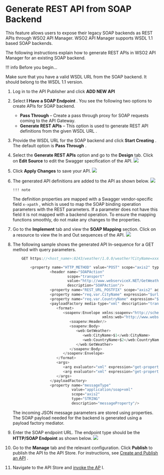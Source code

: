# Generate REST API from SOAP Backend

This feature allows users to expose their legacy SOAP backends as REST APIs through WSO2 API Manager. WSO2 API Manager supports WSDL 1.1 based SOAP backends.

The following instructions explain how to generate REST APIs in WSO2 API Manager for an existing SOAP backend.

!!! info
Before you begin...

Make sure that you have a valid WSDL URL from the SOAP backend. It should belong to the WSDL 1.1 version.


1.  Log in to the API Publisher and click **ADD NEW API**
2.  Select **I Have a SOAP Endpoint** . You see the following two options to create APIs for SOAP backend.
    -   **Pass Through** – Create a pass through proxy for SOAP requests coming to the API Gateway.
    -   **Generate REST APIs** – This option is used to generate REST API definitions from the given WSDL URL .
3.  Provide the WSDL URL for the SOAP backend and click **Start Creating** . The default option is **Pass Through** .

4.  Select the **Generate REST APIs** option and go to the **Design** tab. Click on **Edit Source** to edit the Swagger specification of the API.
    ![](/assets/attachments/103328795/103328787.png)
5.  Click **Apply Changes** to save your API.
    ![](/assets/attachments/103328795/103328788.png)
6.  The generated API definitions are added to the API as shown below.
    ![](/assets/attachments/103328795/103328791.png)

        !!! note
    The definition properties are mapped with a Swagger vendor-specific field `x-xpath` , which is used to map the SOAP binding operation parameters with the REST parameters. If a parameter does not have this field it is not mapped with a backend operation. To ensure the mapping functions smoothly, do not make any changes to the properties.


7.  Go to the **Implement** tab and view the **SOAP Mapping** section. Click on a resource to view the In and Out sequences of the API.
    ![](/assets/attachments/103328795/103328790.png)
8.  The following sample shows the generated API In-sequence for a GET method with query parameters.

    ``` java
        GET https://<host_name>:8243/weather/1.0.0/weather?CityName=xxxxx&CountryName=xxxxx
    ```

    ``` java
            <property name="HTTP_METHOD" value="POST" scope="axis2" type="STRING"/>
                     <header name="SOAPAction"
                             scope="transport"
                             value="http://www.webserviceX.NET/GetWeather"
                             description="SOAPAction"/>
                     <property name="REST_URL_POSTFIX" scope="axis2" action="remove"/>
                     <property name="req.var.CityName" expression="$url:CityName"/>
                     <property name="req.var.CountryName" expression="$url:CountryName"/>
                     <payloadFactory media-type="xml" description="transform">
                        <format>
                           <soapenv:Envelope xmlns:soapenv="http://schemas.xmlsoap.org/soap/envelope/"
                                             xmlns:web="http://www.webserviceX.NET">
                              <soapenv:Header/>
                              <soapenv:Body>
                                 <web:GetWeather>
                                    <web:CityName>$1</web:CityName>
                                    <web:CountryName>$2</web:CountryName>
                                 </web:GetWeather>
                              </soapenv:Body>
                           </soapenv:Envelope>
                        </format>
                        <args>
                           <arg evaluator="xml" expression="get-property('req.var.CityName')"/>
                           <arg evaluator="xml" expression="get-property('req.var.CountryName')"/>
                        </args>
                     </payloadFactory>
                     <property name="messageType"
                               value="application/soap+xml"
                               scope="axis2"
                               type="STRING"
                               description="messageProperty"/>
    ```

    The incoming JSON message parameters are stored using properties. The SOAP payload needed for the backend is generated using a payload factory mediator.

9.  Enter the SOAP endpoint URL. The endpoint type should be the **HTTP/SOAP Endpoint** as shown below.
    ![](/assets/attachments/103328795/103328789.png)
10. Go to the **Manage** tab and the relevant configuration. Click **Publish** to publish the API to the API Store. For instructions, see [Create and Publish an API](https://docs.wso2.com/display/AM2xx/Create+and+Publish+an+API) .
11. Navigate to the API Store and [invoke the AP](https://docs.wso2.com/display/AM2xx/Quick+Start+Guide#QuickStartGuide-InvokingtheAPI) I.

